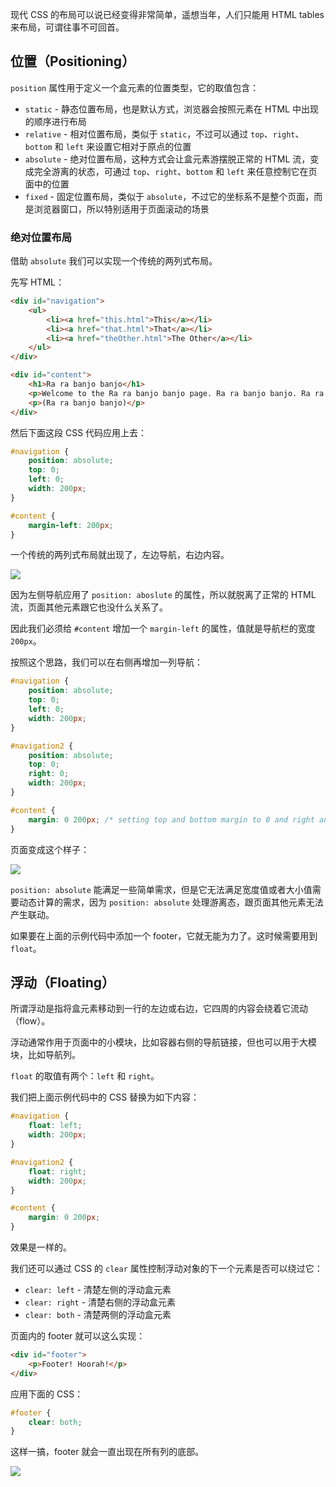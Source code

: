现代 CSS 的布局可以说已经变得非常简单，遥想当年，人们只能用 HTML tables 来布局，可谓往事不可回首。

## 位置（Positioning）

`position` 属性用于定义一个盒元素的位置类型，它的取值包含：
* `static` - 静态位置布局，也是默认方式，浏览器会按照元素在 HTML 中出现的顺序进行布局
* `relative` - 相对位置布局，类似于 `static`，不过可以通过 `top`、`right`、`bottom` 和 `left` 来设置它相对于原点的位置
* `absolute` - 绝对位置布局，这种方式会让盒元素游摆脱正常的 HTML 流，变成完全游离的状态，可通过 `top`、`right`、`bottom` 和 `left` 来任意控制它在页面中的位置
* `fixed` - 固定位置布局，类似于 `absolute`，不过它的坐标系不是整个页面，而是浏览器窗口，所以特别适用于页面滚动的场景

### 绝对位置布局

借助 `absolute` 我们可以实现一个传统的两列式布局。

先写 HTML：

```html
<div id="navigation">
    <ul>
        <li><a href="this.html">This</a></li>
        <li><a href="that.html">That</a></li>
        <li><a href="theOther.html">The Other</a></li>
    </ul>
</div>

<div id="content">
    <h1>Ra ra banjo banjo</h1>
    <p>Welcome to the Ra ra banjo banjo page. Ra ra banjo banjo. Ra ra banjo banjo. Ra ra banjo banjo.</p>
    <p>(Ra ra banjo banjo)</p>
</div>
```

然后下面这段 CSS 代码应用上去：

```css
#navigation {
    position: absolute;
    top: 0;
    left: 0;
    width: 200px;
}

#content {
    margin-left: 200px;
}
```

一个传统的两列式布局就出现了，左边导航，右边内容。

![](images/two-columns.png)

因为左侧导航应用了 `position: aboslute` 的属性，所以就脱离了正常的 HTML 流，页面其他元素跟它也没什么关系了。

因此我们必须给 `#content` 增加一个 `margin-left` 的属性，值就是导航栏的宽度 `200px`。

按照这个思路，我们可以在右侧再增加一列导航：

```css
#navigation {
    position: absolute;
    top: 0;
    left: 0;
    width: 200px;
}

#navigation2 {
    position: absolute;
    top: 0;
    right: 0;
    width: 200px;
}

#content {
    margin: 0 200px; /* setting top and bottom margin to 0 and right and left margin to 200px */
}
```

页面变成这个样子：

![](images/three-columns.png)

`position: absolute` 能满足一些简单需求，但是它无法满足宽度值或者大小值需要动态计算的需求，因为 `position: absolute` 处理游离态，跟页面其他元素无法产生联动。

如果要在上面的示例代码中添加一个 footer，它就无能为力了。这时候需要用到 `float`。

## 浮动（Floating）

所谓浮动是指将盒元素移动到一行的左边或右边，它四周的内容会绕着它流动（flow）。

浮动通常作用于页面中的小模块，比如容器右侧的导航链接，但也可以用于大模块，比如导航列。

`float` 的取值有两个：`left` 和 `right`。

我们把上面示例代码中的 CSS 替换为如下内容：

```css
#navigation {
    float: left;
    width: 200px;
}

#navigation2 {
    float: right;
    width: 200px;
}

#content {
    margin: 0 200px;
}
```

效果是一样的。

我们还可以通过 CSS 的 `clear` 属性控制浮动对象的下一个元素是否可以绕过它：

* `clear: left` - 清楚左侧的浮动盒元素
* `clear: right` - 清楚右侧的浮动盒元素
* `clear: both` - 清楚两侧的浮动盒元素

页面内的 footer 就可以这么实现：

```html
<div id="footer">
    <p>Footer! Hoorah!</p>
</div>
```

应用下面的 CSS：

```css
#footer {
    clear: both;
}
```

这样一搞，footer 就会一直出现在所有列的底部。

![](images/footer.jpg)